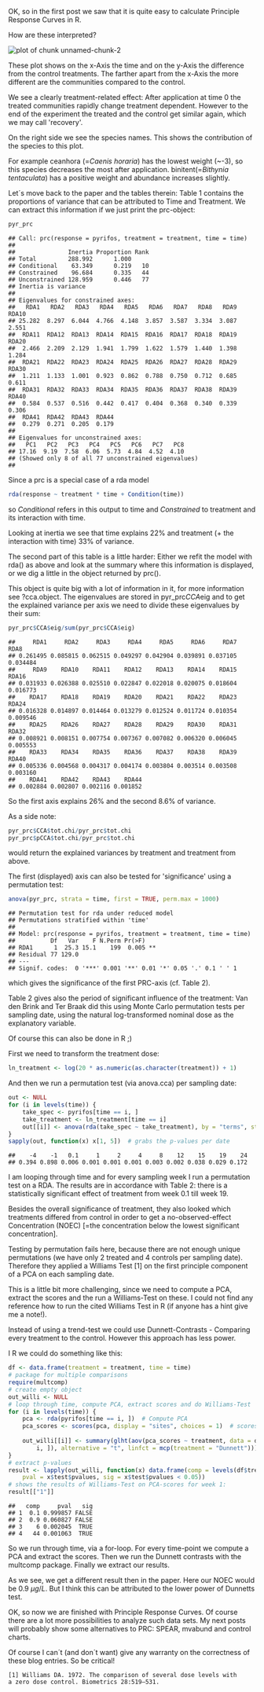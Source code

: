 OK, so in the first post we saw that it is quite easy to calculate Principle Response Curves in R.

How are these interpreted?



![plot of chunk unnamed-chunk-2](figure/unnamed-chunk-2.png) 


These plot shows on the x-Axis the time and on the y-Axis the difference from the control treatments.
The farther apart from the x-Axis the more different are the communities compared to the control.

We see a clearly treatment-related effect: After application at time 0 the treated communities rapidly change treatment dependent.
However to the end of the experiment the treated and the control get similar again, which we may call 'recovery'.

On the right side we see the species names. This shows the contribution of the species to this plot.

For example ceanhora (=*Caenis horaria*) has the lowest weight (~-3), so this species decreases the most after application. binitent(=*Bithynia tentaculata*) has a positive weight and abundance increases slightly.

Let´s move back to the paper and the tables therein:
Table 1 contains the proportions of variance that can be attributed to Time and Treatment.
We can extract this information if we just print the prc-object:



```r
pyr_prc
```

```
## Call: prc(response = pyrifos, treatment = treatment, time = time)
## 
##               Inertia Proportion Rank
## Total         288.992      1.000     
## Conditional    63.349      0.219   10
## Constrained    96.684      0.335   44
## Unconstrained 128.959      0.446   77
## Inertia is variance 
## 
## Eigenvalues for constrained axes:
##   RDA1   RDA2   RDA3   RDA4   RDA5   RDA6   RDA7   RDA8   RDA9  RDA10 
## 25.282  8.297  6.044  4.766  4.148  3.857  3.587  3.334  3.087  2.551 
##  RDA11  RDA12  RDA13  RDA14  RDA15  RDA16  RDA17  RDA18  RDA19  RDA20 
##  2.466  2.209  2.129  1.941  1.799  1.622  1.579  1.440  1.398  1.284 
##  RDA21  RDA22  RDA23  RDA24  RDA25  RDA26  RDA27  RDA28  RDA29  RDA30 
##  1.211  1.133  1.001  0.923  0.862  0.788  0.750  0.712  0.685  0.611 
##  RDA31  RDA32  RDA33  RDA34  RDA35  RDA36  RDA37  RDA38  RDA39  RDA40 
##  0.584  0.537  0.516  0.442  0.417  0.404  0.368  0.340  0.339  0.306 
##  RDA41  RDA42  RDA43  RDA44 
##  0.279  0.271  0.205  0.179 
## 
## Eigenvalues for unconstrained axes:
##   PC1   PC2   PC3   PC4   PC5   PC6   PC7   PC8 
## 17.16  9.19  7.58  6.06  5.73  4.84  4.52  4.10 
## (Showed only 8 of all 77 unconstrained eigenvalues)
## 
```




Since a prc is a special case of a rda model


```r
rda(response ~ treatment * time + Condition(time))
```



so *Conditional* refers in this output to time and *Constrained* to treatment and its interaction with time.

Looking at inertia we see that time explains 22% and treatment (+ the interaction with time) 33% of variance.


The second part of this table is a little harder:
Either we refit the model with rda() as above and look at the summary where this information is displayed, or we dig a little in the object returned by prc().

This object is quite big with a lot of information in it, for more information see ?cca.object.
The eigenvalues are stored in pyr_prc$CCA$eig and to get the explained variance per axis we need to divide these eigenvalues by their sum:



```r
pyr_prc$CCA$eig/sum(pyr_prc$CCA$eig)
```

```
##     RDA1     RDA2     RDA3     RDA4     RDA5     RDA6     RDA7     RDA8 
## 0.261495 0.085815 0.062515 0.049297 0.042904 0.039891 0.037105 0.034484 
##     RDA9    RDA10    RDA11    RDA12    RDA13    RDA14    RDA15    RDA16 
## 0.031933 0.026388 0.025510 0.022847 0.022018 0.020075 0.018604 0.016773 
##    RDA17    RDA18    RDA19    RDA20    RDA21    RDA22    RDA23    RDA24 
## 0.016328 0.014897 0.014464 0.013279 0.012524 0.011724 0.010354 0.009546 
##    RDA25    RDA26    RDA27    RDA28    RDA29    RDA30    RDA31    RDA32 
## 0.008921 0.008151 0.007754 0.007367 0.007082 0.006320 0.006045 0.005553 
##    RDA33    RDA34    RDA35    RDA36    RDA37    RDA38    RDA39    RDA40 
## 0.005336 0.004568 0.004317 0.004174 0.003804 0.003514 0.003508 0.003160 
##    RDA41    RDA42    RDA43    RDA44 
## 0.002884 0.002807 0.002116 0.001852 
```




So the first axis explains 26% and the second 8.6% of variance.

As a side note:


```r
pyr_prc$CCA$tot.chi/pyr_prc$tot.chi
pyr_prc$pCCA$tot.chi/pyr_prc$tot.chi
```



would return the explained variances by treatment and treatment from above.


The first (displayed) axis can also be tested for 'significance' using a permutation test:



```r
anova(pyr_prc, strata = time, first = TRUE, perm.max = 1000)
```

```
## Permutation test for rda under reduced model
## Permutations stratified within 'time'
## 
## Model: prc(response = pyrifos, treatment = treatment, time = time)
##          Df   Var    F N.Perm Pr(>F)   
## RDA1      1  25.3 15.1    199  0.005 **
## Residual 77 129.0                      
## ---
## Signif. codes:  0 '***' 0.001 '**' 0.01 '*' 0.05 '.' 0.1 ' ' 1 
```



which gives the significance of the first PRC-axis (cf. Table 2).


Table 2 gives also the period of significant influence of the treatment:
Van den Brink and Ter Braak did this using Monte Carlo permutation tests per sampling date, using the natural log-transformed nominal dose as the explanatory variable. 

Of course this can also be done in R ;)

First we need to transform the treatment dose:


```r
ln_treatment <- log(20 * as.numeric(as.character(treatment)) + 1)
```




And then we run a permutation test (via anova.cca) per sampling date:


```r
out <- NULL
for (i in levels(time)) {
    take_spec <- pyrifos[time == i, ]
    take_treatment <- ln_treatment[time == i]
    out[[i]] <- anova(rda(take_spec ~ take_treatment), by = "terms", step = 1000)
}
sapply(out, function(x) x[1, 5])  # grabs the p-values per date
```

```
##    -4    -1   0.1     1     2     4     8    12    15    19    24 
## 0.394 0.898 0.006 0.001 0.001 0.001 0.003 0.002 0.038 0.029 0.172 
```



I am looping through time and for every sampling week I run a permutation test on a RDA. The results are in accordance with Table 2: there is a statistically significant effect of treatment from week 0.1 till week 19.

Besides the overall significance of treatment, they also looked which treatments differed from control in order to get a no-observed-effect Concentration (NOEC) [=the concentration below the lowest significant concentration]. 

Testing by permutation fails here, because there are not enough unique permutations (we have only 2 treated and 4 controls per sampling date).
Therefore they applied a Williams Test [1] on the first principle component of a PCA on each sampling date.

This is a little bit more challenging, since we need to compute a PCA, extract the scores and the run a Williams-Test on these. I could not find any reference how to run the cited Williams Test in R (if anyone has a hint give me a note!).

Instead of using a trend-test we could use Dunnett-Contrasts - Comparing every treatment to the control. However this approach has less power.

I R we could do something like this:



```r
df <- data.frame(treatment = treatment, time = time)
# package for multiple comparisons
require(multcomp)
# create empty object
out_willi <- NULL
# loop through time, compute PCA, extract scores and do Williams-Test
for (i in levels(time)) {
    pca <- rda(pyrifos[time == i, ])  # Compute PCA
    pca_scores <- scores(pca, display = "sites", choices = 1)  # scores of first principle component
    
    out_willi[[i]] <- summary(glht(aov(pca_scores ~ treatment, data = df[time == 
        i, ]), alternative = "t", linfct = mcp(treatment = "Dunnett")))
}
# extract p-values
result <- lapply(out_willi, function(x) data.frame(comp = levels(df$treatment)[-1], 
    pval = x$test$pvalues, sig = x$test$pvalues < 0.05))
# shows the results of Williams-Test on PCA-scores for week 1:
result[["1"]]
```

```
##   comp     pval   sig
## 1  0.1 0.999857 FALSE
## 2  0.9 0.060827 FALSE
## 3    6 0.002045  TRUE
## 4   44 0.001063  TRUE
```





So we run through time, via a for-loop. For every time-point we compute a PCA and extract the scores. Then we run the Dunnett contrasts with the multcomp package. Finally we extract our results.

As we see, we get a different result then in the paper. Here our NOEC would be 0.9 $\mu g/L$. But I think this can be attributed to the lower power of Dunnetts test.
 

OK, so now we are finished with Principle Response Curves. Of course there are a lot more possibilities to analyze such data sets. My next posts will probably show some alternatives to PRC: SPEAR, mvabund and control charts.


Of course I can´t (and don´t want) give any warranty on the correctness of these blog entries. 
So be critical! 



```
[1] Williams DA. 1972. The comparison of several dose levels with
a zero dose control. Biometrics 28:519–531.
```


